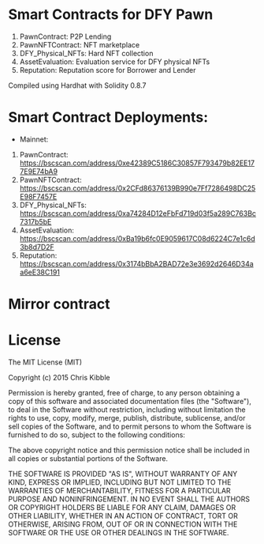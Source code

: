 # Smart Contracts for DFY Pawn
1. PawnContract: P2P Lending
2. PawnNFTContract: NFT marketplace
3. DFY_Physical_NFTs: Hard NFT collection
4. AssetEvaluation: Evaluation service for DFY physical NFTs
5. Reputation: Reputation score for Borrower and Lender

Compiled using Hardhat with Solidity 0.8.7

# Smart Contract Deployments:
* Mainnet: 
1. PawnContract: 		https://bscscan.com/address/0xe42389C5186C30857F793479b82EE177E9E74bA9
2. PawnNFTContract: 	https://bscscan.com/address/0x2CFd86376139B990e7Ff7286498DC25E98F7457E
3. DFY_Physical_NFTs:	https://bscscan.com/address/0xa74284D12eFbFd719d03f5a289C763Bc7317b5bE
4. AssetEvaluation:		https://bscscan.com/address/0xBa19b6fc0E9059617C08d6224C7e1c6d3b8d7D2F
5. Reputation:			https://bscscan.com/address/0x3174bBbA2BAD72e3e3692d2646D34aa6eE38C191

# Mirror contract


# License
 
The MIT License (MIT)

Copyright (c) 2015 Chris Kibble

Permission is hereby granted, free of charge, to any person obtaining a copy of this software and associated documentation files (the "Software"), to deal in the Software without restriction, including without limitation the rights to use, copy, modify, merge, publish, distribute, sublicense, and/or sell copies of the Software, and to permit persons to whom the Software is furnished to do so, subject to the following conditions:

The above copyright notice and this permission notice shall be included in all copies or substantial portions of the Software.

THE SOFTWARE IS PROVIDED "AS IS", WITHOUT WARRANTY OF ANY KIND, EXPRESS OR IMPLIED, INCLUDING BUT NOT LIMITED TO THE WARRANTIES OF MERCHANTABILITY, FITNESS FOR A PARTICULAR PURPOSE AND NONINFRINGEMENT. IN NO EVENT SHALL THE AUTHORS OR COPYRIGHT HOLDERS BE LIABLE FOR ANY CLAIM, DAMAGES OR OTHER LIABILITY, WHETHER IN AN ACTION OF CONTRACT, TORT OR OTHERWISE, ARISING FROM, OUT OF OR IN CONNECTION WITH THE SOFTWARE OR THE USE OR OTHER DEALINGS IN THE SOFTWARE.
